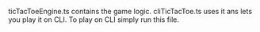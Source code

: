 ticTacToeEngine.ts contains the game logic.
cliTicTacToe.ts uses it ans lets you play it on CLI. To play on CLI simply run this file.
